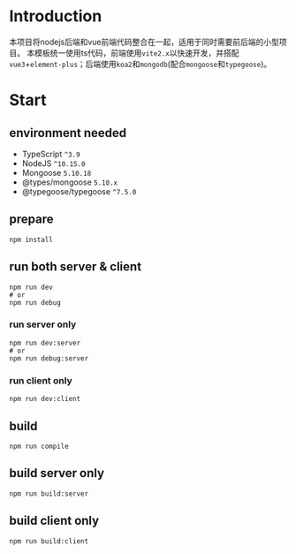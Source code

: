 # Introduction

本项目将nodejs后端和vue前端代码整合在一起，适用于同时需要前后端的小型项目。
本模板统一使用ts代码，前端使用`vite2.x`以快速开发，并搭配`vue3`+`element-plus`；后端使用`koa2`和`mongodb`(配合`mongoose`和`typegoose`)。

# Start

## environment needed

- TypeScript `^3.9`
- NodeJS `^10.15.0`
- Mongoose `5.10.18`
- @types/mongoose `5.10.x`
- @typegoose/typegoose `^7.5.0`

## prepare

```shell
npm install
```

## run both server & client

```shell
npm run dev
# or
npm run debug
```

### run server only

```shell
npm run dev:server
# or
npm run debug:server
```

### run client only

```shell
npm run dev:client
```

## build

```shell
npm run compile
```

## build server only

```shell
npm run build:server
```

## build client only

```shell
npm run build:client
```
